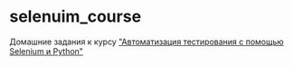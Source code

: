 # selenuim_course
Домашние задания к курсу ["Автоматизация тестирования с помощью Selenium и Python"](https://stepik.org/course/575/syllabus?search=4202079463)
